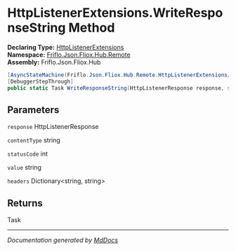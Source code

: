﻿<!--  
  <auto-generated>   
    The contents of this file were generated by a tool.  
    Changes to this file may be list if the file is regenerated  
  </auto-generated>   
-->

# HttpListenerExtensions.WriteResponseString Method

**Declaring Type:** [HttpListenerExtensions](../index.md)  
**Namespace:** [Friflo.Json.Fliox.Hub.Remote](../../index.md)  
**Assembly:** Friflo.Json.Fliox.Hub

```csharp
[AsyncStateMachine(Friflo.Json.Fliox.Hub.Remote.HttpListenerExtensions/<WriteResponseString>d__2)]
[DebuggerStepThrough]
public static Task WriteResponseString(HttpListenerResponse response, string contentType, int statusCode, string value, Dictionary<string, string> headers);
```

## Parameters

`response`  HttpListenerResponse

`contentType`  string

`statusCode`  int

`value`  string

`headers`  Dictionary\<string, string\>

## Returns

Task

___

*Documentation generated by [MdDocs](https://github.com/ap0llo/mddocs)*
